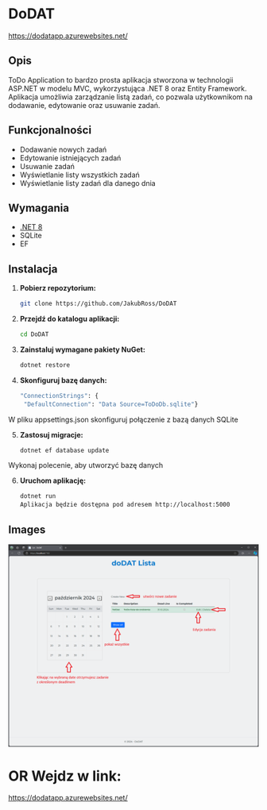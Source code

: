 # DoDAT
https://dodatapp.azurewebsites.net/
## Opis

ToDo Application to bardzo prosta aplikacja stworzona w technologii ASP.NET w modelu MVC, wykorzystująca .NET 8 oraz Entity Framework. Aplikacja umożliwia zarządzanie listą zadań, co pozwala użytkownikom na dodawanie, edytowanie oraz usuwanie zadań.

## Funkcjonalności

- Dodawanie nowych zadań
- Edytowanie istniejących zadań
- Usuwanie zadań
- Wyświetlanie listy wszystkich zadań
- Wyświetlanie listy zadań dla danego dnia

## Wymagania

- [.NET 8](https://dotnet.microsoft.com/download/dotnet/8.0)
- SQLite
- EF

## Instalacja

1. **Pobierz repozytorium:**

   ```bash
   git clone https://github.com/JakubRoss/DoDAT

   ```

2. **Przejdź do katalogu aplikacji:**

   ```bash
   cd DoDAT

   ```

3. **Zainstaluj wymagane pakiety NuGet:**

   ```bash
   dotnet restore

   ```

4. **Skonfiguruj bazę danych:**

   ```bash
   "ConnectionStrings": {
    "DefaultConnection": "Data Source=ToDoDb.sqlite"}
   ```

W pliku appsettings.json skonfiguruj połączenie z bazą danych SQLite

5. **Zastosuj migracje:**

   ```bash
   dotnet ef database update

   ```

Wykonaj polecenie, aby utworzyć bazę danych

6. **Uruchom aplikację:**

   ```bash
   dotnet run
   Aplikacja będzie dostępna pod adresem http://localhost:5000
   ```

## Images

![This is an alt text.](/Zrzut%20ekranu%202024-10-30%20100236.png "This is a sample image.")

# OR Wejdz w link:

https://dodatapp.azurewebsites.net/
